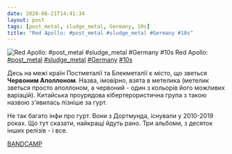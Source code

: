 ```yaml
---
date: 2020-06-21T14:41:34
layout: post
tags: [post_metal, sludge_metal, Germany, 10s]
title: "Red Apollo: #post_metal #sludge_metal #Germany #10s"
---
```

![Red Apollo: #post_metal #sludge_metal #Germany #10s](https://res.cloudinary.com/vast-space-unexplored/image/upload/photos/photo_1001_21-06-2020_14-41-34.jpg)
Red Apollo: [#post_metal](/tags/#post_metal) [#sludge_metal](/tags/#sludge_metal) [#Germany](/tags/#Germany) [#10s](/tags/#10s)

Десь на межі країн Постметалії та Блекметалії є місто, що зветься **Червоним Аполлоном**. Назва, імовірно, взята в метелика (метелик зветься просто аполлоном, а червоний - один з кольорів його можливих варіацій). Китайська проурядова кібертерористична група з такою назвою з&#39;явилась пізніше за гурт.

Не так багато інфи про гурт. Вони з Дортмунда, існували у 2010-2019 роках. Що тут сказати, найкращі йдуть рано. Три альбоми, з десяток інших релізів - і все.

[BANDCAMP](https://redapollo.bandcamp.com/album/quiet-as-death-ep)
